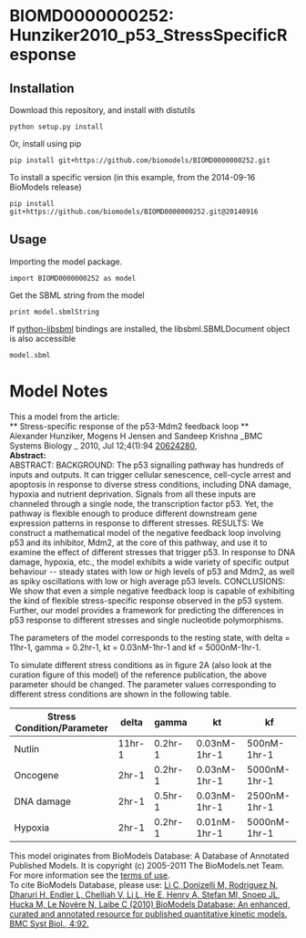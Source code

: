 # BIOMD0000000252: Hunziker2010_p53_StressSpecificResponse

## Installation

Download this repository, and install with distutils

`python setup.py install`

Or, install using pip

`pip install git+https://github.com/biomodels/BIOMD0000000252.git`

To install a specific version (in this example, from the 2014-09-16 BioModels release)

`pip install git+https://github.com/biomodels/BIOMD0000000252.git@20140916`

## Usage

Importing the model package.

`import BIOMD0000000252 as model`

Get the SBML string from the model

`print model.sbmlString`

If [python-libsbml](https://pypi.python.org/pypi/python-libsbml) bindings are
installed, the libsbml.SBMLDocument object is also accessible

`model.sbml`


# Model Notes


This a model from the article:  
** Stress-specific response of the p53-Mdm2 feedback loop **   
Alexander Hunziker, Mogens H Jensen and Sandeep Krishna _BMC Systems Biology _
2010, Jul 12;4(1):94 [20624280](http://www.ncbi.nlm.nih.gov/pubmed/20624280),  
**Abstract:**   
ABSTRACT: BACKGROUND: The p53 signalling pathway has hundreds of inputs and
outputs. It can trigger cellular senescence, cell-cycle arrest and apoptosis
in response to diverse stress conditions, including DNA damage, hypoxia and
nutrient deprivation. Signals from all these inputs are channeled through a
single node, the transcription factor p53. Yet, the pathway is flexible enough
to produce different downstream gene expression patterns in response to
different stresses. RESULTS: We construct a mathematical model of the negative
feedback loop involving p53 and its inhibitor, Mdm2, at the core of this
pathway, and use it to examine the effect of different stresses that trigger
p53. In response to DNA damage, hypoxia, etc., the model exhibits a wide
variety of specific output behaviour -- steady states with low or high levels
of p53 and Mdm2, as well as spiky oscillations with low or high average p53
levels. CONCLUSIONS: We show that even a simple negative feedback loop is
capable of exhibiting the kind of flexible stress-specific response observed
in the p53 system. Further, our model provides a framework for predicting the
differences in p53 response to different stresses and single nucleotide
polymorphisms.

The parameters of the model corresponds to the resting state, with delta =
11hr-1, gamma = 0.2hr-1, kt = 0.03nM-1hr-1 and kf = 5000nM-1hr-1.

To simulate different stress conditions as in figure 2A (also look at the
curation figure of this model) of the reference publication, the above
parameter should be changed. The parameter values corresponding to different
stress conditions are shown in the following table.

  
Stress Condition/Parameter | delta | gamma  | kt | kf  
---|---|---|---|---  
Nutlin | 11hr-1 | 0.2hr-1 | 0.03nM-1hr-1 | 500nM-1hr-1  
Oncogene | 2hr-1 | 0.2hr-1 | 0.03nM-1hr-1 | 5000nM-1hr-1  
DNA damage | 2hr-1 | 0.5hr-1 | 0.03nM-1hr-1 | 2500nM-1hr-1  
Hypoxia | 2hr-1 | 0.2hr-1 | 0.01nM-1hr-1 | 5000nM-1hr-1  
  
This model originates from BioModels Database: A Database of Annotated
Published Models. It is copyright (c) 2005-2011 The BioModels.net Team.  
For more information see the [terms of
use](http://www.ebi.ac.uk/biomodels/legal.html).  
To cite BioModels Database, please use: [Li C, Donizelli M, Rodriguez N,
Dharuri H, Endler L, Chelliah V, Li L, He E, Henry A, Stefan MI, Snoep JL,
Hucka M, Le Novère N, Laibe C (2010) BioModels Database: An enhanced, curated
and annotated resource for published quantitative kinetic models. BMC Syst
Biol., 4:92.](http://www.ncbi.nlm.nih.gov/pubmed/20587024)


